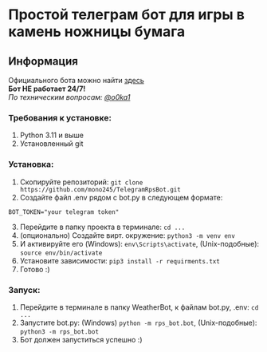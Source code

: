 # Простой телеграм бот для игры в камень ножницы бумага

## Информация
Официального бота можно найти [здесь](https://t.me/okay_rock_paper_scissors_bot)\
**Бот НЕ работает 24/7!**\
_По техническим вопросам: [@o0ka1](https://t.me/o0ka1)_

### Требования к установке:
1. Python 3.11 и выше
2. Установленный git

### Установка:
1. Скопируйте репозиторий: `git clone https://github.com/mono245/TelegramRpsBot.git`
2. Создайте файл .env рядом с bot.py в следующем формате:
```
BOT_TOKEN="your telegram token"
```
3. Перейдите в папку проекта в терминале: `cd ...`
4. (опционально) Создайте вирт. окружение: `python3 -m venv env`
5. И активируйте его (Windows): `env\Scripts\activate`, (Unix-подобные): `source env/bin/activate`
6. Установите зависимости: `pip3 install -r requirments.txt`
7. Готово :)

### Запуск:
1. Перейдите в терминале в папку WeatherBot, к файлам bot.py, .env: `cd ...`
2. Запустите bot.py: (Windows) `python -m rps_bot.bot`, (Unix-подобные): `python3 -m rps_bot.bot`
3. Бот должен запуститься успешно :)
